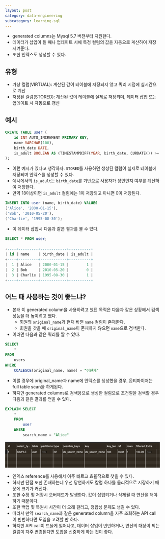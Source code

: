 ```yaml
---
layout: post
category: data-engineering
subcategory: learning-sql
---
```


- generated columns는 Mysql 5.7 버전부터 지원한다.
- 데이터가 삽입이 될 때나 업데이트 시에 특정 컬럼의 값을 자동으로 계산하여 저장시켜준다.
- 또한 인덱스도 생성할 수 있다.

## 유형
- 가상 컬럼(VIRTUAL): 계산된 값이 테이블에 저장되지 않고 쿼리 시점에 실시간으로 계산
- 저장된 컬럼(STORED): 계산된 값이 테이블에 실제로 저장되며, 데이터 삽입 또는 업데이트 시 자동으로 갱신

## 예시

```sql
CREATE TABLE user (
    id INT AUTO_INCREMENT PRIMARY KEY,
    name VARCHAR(100),
    birth_date DATE,
    is_adult BOOLEAN AS (TIMESTAMPDIFF(YEAR, birth_date, CURDATE()) >= 18) STORED
);
```

- 이런 예시가 있다고 생각하자. `STORED`를 사용하면 생성된 컬럼이 실제로 테이블에 저장되며 인덱스를 생성할 수 있다.
- 예시에서의 `is_adult`는 `birth_date`를 기반으로 사용자가 성인인지 여부를 계산하여 저장한다.
- 만약 18이상이면 `is_adult` 컬럼에는 1이 저장되고 아니면 0이 저장된다.

```sql
INSERT INTO user (name, birth_date) VALUES
('Alice', '2000-01-15'),
('Bob', '2010-05-20'),
('Charlie', '1995-08-30');
```

- 이 데이터 삽입시 다음과 같은 결과를 볼 수 있다.

```sql
SELECT * FROM user;

+----+---------+------------+----------+
| id | name    | birth_date | is_adult |
+----+---------+------------+----------+
|  1 | Alice   | 2000-01-15 |        1 |
|  2 | Bob     | 2010-05-20 |        0 |
|  3 | Charlie | 1995-08-30 |        1 |
+----+---------+------------+----------+
```

## 어느 때 사용하는 것이 좋느냐?

- 본래 이 generated column을 사용하려고 했던 목적은 다음과 같은 상황에서 검색 성능을 더 높이려고 했다.
    - 회원의 `original_name`과 현재 바뀐 `name` 컬럼이 존재한다.
    - 회원을 찾을 때 `original_name`이 존재하지 않으면 `name`으로 검색한다.
- 이러면 다음과 같은 쿼리를 짤 수 있다.

```sql
SELECT
    *
FROM
    users
WHERE
    COALESCE(original_name, name) = "이현제"
```

- 이럴 경우에 original_name과 name에 인덱스를 생성했을 경우, 옵티마이저는 full table scan을 하게된다.
- 하지만 generated columns로 검색용으로 생성한 컬럼으로 조건절을 검색할 경우 다음과 같은 결과를 얻을 수 있다.

```sql
EXPLAIN SELECT
    *
    FROM
        user
    WHERE
        search_name = "Alice"
```

![alt text](/assets/images/data-engineering/learning-sql/images/1/image.png)

- 인덱스 reference를 사용해서 아주 빠르고 효율적으로 찾을 수 있다.
- 하지만 단점 또한 존재하는데 우선 당연하게도 칼럼 하나를 물리적으로 저장하기 때문에 크기가 커진다.
- 또한 수정 및 저장시 오버헤드가 발생한다. 값이 삽입되거나 삭제될 때 연산을 해야하기 때문이다.
- 또한 백업 및 복원시 시간이 더 오래 걸리고, 정합성 문제도 생길 수 있다.
- 따라서 만약 `search_name`과 같은 generated column을 자주 조회하는 API call이 빈번하다면 도입을 고려할 만 하다.
- 하지만 API call이 드물게 일어나고, 데이터 삽입이 빈번하거나, 연산의 대상이 되는 컬럼이 자주 변경된다면 도입을 신중하게 하는 것이 좋다. 